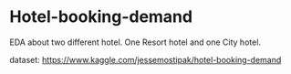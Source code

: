 # Hotel-booking-demand
EDA about two different hotel. One Resort hotel and one City hotel.

dataset: https://www.kaggle.com/jessemostipak/hotel-booking-demand
